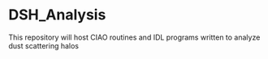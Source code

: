 # DSH_Analysis
This repository will host CIAO routines and IDL programs written to analyze dust scattering halos
